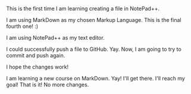 This is the first time I am learning creating a file in NotePad++.


I am using MarkDown as my chosen Markup Language. This is the final fourth one! :)


I am using NotePad++ as my text editor.

I could successfully push a file to GitHub. Yay. Now, I am going to try to commit and push again. 

I hope the changes work! 

I am learning a new course on MarkDown. Yay! I'll get there. I'll reach my goal! That is it! No more changes.
